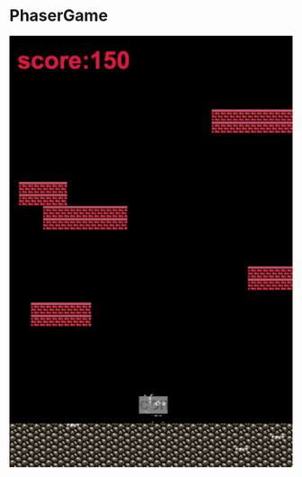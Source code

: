 # PhaserGame

![GitHub Logo](https://github.com/ekils/PhaserGame/blob/master/%E8%9E%A2%E5%B9%95%E5%BF%AB%E7%85%A7%202018-05-03%20%E4%B8%8B%E5%8D%883.01.31.png)
